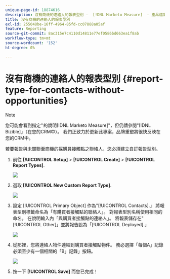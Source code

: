```yaml
---
unique-page-id: 18874616
description: 沒有商機的連絡人的報表型別 —  [!DNL Marketo Measure]  — 產品檔案
title: 沒有商機的連絡人的報表型別
exl-id: 255048be-16ff-4964-85fd-cc07888a05af
feature: Reporting
source-git-commit: 8ac315e7c4110d14811e77ef0586bd663ea1f8ab
workflow-type: tm+mt
source-wordcount: '152'
ht-degree: 0%

---
```


# 沒有商機的連絡人的報表型別 {#report-type-for-contacts-without-opportunities}

>[!NOTE]
>
>您可能會看到指定&#39;&#39;的說明[!DNL Marketo Measure]&quot;，但仍請參閱&quot;[!DNL Bizible]」（在您的CRM中）。 我們正致力於更新此專案，品牌重塑將很快反映在您的CRM中。

若要報告與未關聯至商機的採購員接觸點之聯絡人，您必須建立自訂報告型別。

1. 前往 **[!UICONTROL Setup]** > **[!UICONTROL Create]** > **[!UICONTROL Report Types]**.

   ![](assets/1.jpg)

1. 選取 **[!UICONTROL New Custom Report Type]**.

   ![](assets/2.jpg)

1. 設定 [!UICONTROL Primary Object] 作為&quot;[!UICONTROL Contacts].」 將報表型別標籤命名為「有購買者接觸點的聯絡人」。 對報表型別名稱使用相同的命名。 在說明輸入內「與購買者接觸點的連絡人」。 將報表儲存在&quot;[!UICONTROL Other]」並將報告設為「[!UICONTROL Deployed].」

   ![](assets/3.jpg)

1. 從那裡，您將連絡人物件連結到購買者接觸點物件。 務必選擇「每個A」記錄必須至少有一個相關的「B」記錄」按鈕。

   ![](assets/4.jpg)

1. 按一下 **[!UICONTROL Save]** 而您已完成！
